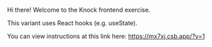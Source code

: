Hi there! Welcome to the Knock frontend exercise.

This variant uses React hooks (e.g. useState).

You can view instructions at this link here: https://mx7xj.csb.app/?v=1
